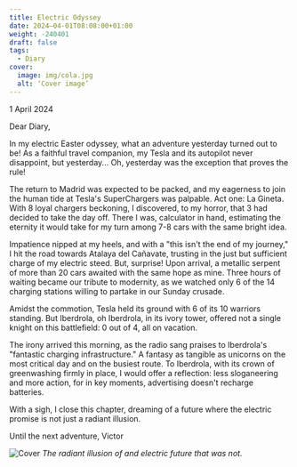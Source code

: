 ```yaml
---
title: Electric Odyssey
date: 2024–04-01T08:08:00+01:00
weight: -240401
draft: false
tags:
  - Diary
cover:
  image: img/cola.jpg
  alt: ‘Cover image’
---
```


1 April 2024

Dear Diary,

In my electric Easter odyssey, what an adventure yesterday turned out to be! As a faithful travel companion, my Tesla and its autopilot never disappoint, but yesterday... Oh, yesterday was the exception that proves the rule!

The return to Madrid was expected to be packed, and my eagerness to join the human tide at Tesla's SuperChargers was palpable. Act one: La Gineta. With 8 loyal chargers beckoning, I discovered, to my horror, that 3 had decided to take the day off. There I was, calculator in hand, estimating the eternity it would take for my turn among 7-8 cars with the same bright idea.

Impatience nipped at my heels, and with a "this isn't the end of my journey," I hit the road towards Atalaya del Cañavate, trusting in the just but sufficient charge of my electric steed. But, surprise! Upon arrival, a metallic serpent of more than 20 cars awaited with the same hope as mine. Three hours of waiting became our tribute to modernity, as we watched only 6 of the 14 charging stations willing to partake in our Sunday crusade.

Amidst the commotion, Tesla held its ground with 6 of its 10 warriors standing. But Iberdrola, oh Iberdrola, in its ivory tower, offered not a single knight on this battlefield: 0 out of 4, all on vacation.

The irony arrived this morning, as the radio sang praises to Iberdrola's "fantastic charging infrastructure." A fantasy as tangible as unicorns on the most critical day and on the busiest route. To Iberdrola, with its crown of greenwashing firmly in place, I would offer a reflection: less sloganeering and more action, for in key moments, advertising doesn't recharge batteries.

With a sigh, I close this chapter, dreaming of a future where the electric promise is not just a radiant illusion.

Until the next adventure,
Victor

![Cover](/img/electricsunset.jpg)
*The radiant illusion of and electric future that was not.* 